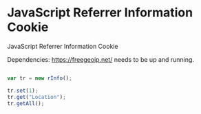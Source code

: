 # JavaScript Referrer Information Cookie
JavaScript Referrer Information Cookie

Dependencies:
https://freegeoip.net/ needs to be up and running.

```javascript

var tr = new rInfo();

tr.set(1);
tr.get("Location");
tr.getAll();

```
